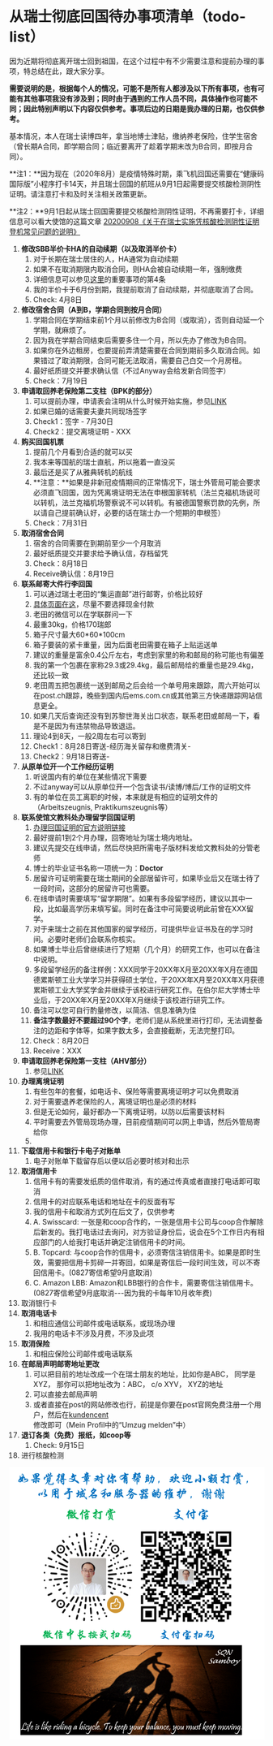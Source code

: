 # 从瑞士彻底回国待办事项清单（todo-list）

因为近期将彻底离开瑞士回到祖国，在这个过程中有不少需要注意和提前办理的事项，特总结在此，跟大家分享。

**需要说明的是，根据每个人的情况，可能不是所有人都涉及以下所有事项，也有可能有其他事项我没有涉及到；同时由于遇到的工作人员不同，具体操作也可能不同；因此特别声明以下内容仅供参考。事项后边的日期是我办理的日期，也仅供参考。**

基本情况，本人在瑞士读博四年，拿当地博士津贴，缴纳养老保险，住学生宿舍（曾长期A合同，即学期合同；临近要离开了趁着学期末改为B合同，即按月合同）。

**注1：**因为现在（2020年8月）是疫情特殊时期，乘飞机回国还需要在“健康码国际版”小程序打卡14天，并且瑞士回国的航班从9月1日起需要提交核酸检测阴性证明。请注意打卡和及时关注相关政策更新。

**注2：**9月1日起从瑞士回国需要提交核酸检测阴性证明，不再需要打卡，详细信息可以看大使馆的这篇文章 [20200908《关于在瑞士实施凭核酸检测阴性证明登机常见问题的说明》](https://mp.weixin.qq.com/s/cVd9dhAS3LOs5KsYhpZ1og)

1. **修改SBB半价卡HA的自动续期（以及取消半价卡）**
   1. 对于长期在瑞士居住的人，HA通常为自动续期
   2. 如果不在取消期限内取消合同，则HA会被自动续期一年，强制缴费
   3. 详细信息可以参见[这](http://www.qingnansun.de/bernlife/)[里](http://www.qingnansun.de/bernlife/)的重要事项的第4条
   4. 我的半价卡于6月份到期，我提前取消了自动续期，并彻底取消了合同。
   5. Check: 4月8日
2. **修改宿舍合同（A到B，学期合同到按月合同）**
   1. 学期合同在学期结束前1个月以前修改为B合同（或取消），否则自动延一个学期，就麻烦了。
   2. 因为我在学期合同结束后需要多住一个月，所以先办了修改为B合同。
   3. 如果你在外边租房，也要提前弄清楚需要在合同到期前多久取消合同。如果错过了取消期限，合同可能无法取消，需要自己白交一个月房租。
   4. 最好纸质提交并要求确认信（不过Anyway会给发新合同签字）
   5. Check：7月19日
3. **申请取回养老保险第二支柱（BPK的部分）**
   1. 可以提前办理，申请表会注明从什么时候开始实施，参见[LINK](https://qingnansun.gitbook.io/articles/getback-pension)
   2. 如果已婚的话需要夫妻共同现场签字
   3. Check1：签字 - 7月30日
   4. Check2：提交离境证明 - XXX
4. **购买回国机票**
   1. 提前几个月看到合适的就可以买
   2. 我本来等国航的瑞士直航，所以拖着一直没买
   3. 最后还是买了从雅典转机的航线
   4. **注意：**如果是非新冠疫情期间的正常情况下，瑞士外管局可能会要求必须直飞回国，因为凭离境证明无法在申根国家转机（法兰克福机场说可以转机，法兰克福机场警察说不可以转机。有被德国警察罚款的先例，所以请自己提前确认好，必要的话在瑞士办一个短期的申根签）
   5. Check：7月31日
5. **取消宿舍合同**
   1. 宿舍的合同需要在到期前至少一个月取消
   2. 最好纸质提交并要求给予确认信，存档留凭
   3. Check：8月18日
   4. Receive确认信：8月19日
6. **联系邮寄大件行李回国**
   1. 可以通过瑞士老田的“集运直邮”进行邮寄，价格比较好
   2. [具体页面在这](https://www.ruizhiyou.com/product/ems_pick_delivery/)，尽量不要选择现金付款
   3. 老田的微信可以在学联群问一下
   4. 最重30kg，价格170瑞郎
   5. 箱子尺寸最大60\*60\*100cm
   6. 箱子要装的紧卡重量，因为后面老田需要在箱子上贴运送单
   7. 建议的重量是富余0.4公斤左右，考虑到家里的称和邮局的称可能也有偏差
   8. 我的第一个包裹在家称29.3或29.4kg，最后邮局给的重量也是29.4kg，还比较一致
   9. 老田周五把包裹统一送到邮局之后会给一个单号用来跟踪，周六开始可以在post.ch跟踪，晚些到国内后ems.com.cn或其他第三方快递跟踪网站信息更全。
   10. 如果几天后查询还没有到苏黎世海关出口状态，联系老田或邮局一下，看是不是因为有违禁物品导致退运。
   11. 理论4到8天，一般2周左右可以寄到
   12. Check1：8月28日寄送-经历海关留存和缴费清关-
   13. Check2：9月18日寄送-
7. **从原单位开一个工作经历证明**
   1. 听说国内有的单位在某些情况下需要
   2. 不过anyway可以从原单位开一个包含读书/读博/博后/工作的证明文件
   3. 有的单位在员工离职的时候，本来就是有相应的证明文件的（Arbeitszeugnis, Praktikumszeugnis等）
8. **联系使馆文教科处办理留学回国证明**
   1. [办理回国证明的官方说明链接](http://swiss.lxgz.org.cn/publish/portal64/tab4128/info78671.htm)
   2. 最好提前1到2个月办理，回寄地址为瑞士境内地址。
   3. 建议先提交在线申请，然后尽快把所需电子版材料发给文教科处的分管老师
   4. 博士的毕业证书名称一项统一为：**Doctor**
   5. 居留许可证明需要在瑞士期间的全部居留许可，如果毕业后又在瑞士待了一段时间，这部分的居留许可也需要。
   6. 在线申请时需要填写“留学期限”。如果有多段留学经历，建议以其中一段，比如最高学历来填写留。同时在备注中可简要说明此前曾在XXX留学。
   7. 对于来瑞士之前在其他国家的留学经历，可提供毕业证书及在的学习时间。必要时老师们会联系你核实。
   8. 如果博士毕业后曾继续进行了短期（几个月）的研究工作，也可以在备注中说明。
   9. 多段留学经历的备注样例：XXX同学于20XX年X月至20XX年X月在德国德累斯顿工业大学学习并获得硕士学位，于20XX年X月至20XX年X月获德累斯顿工业大学奖学金并继续于该校进行研究工作。在伯尔尼大学博士毕业后，于20XX年X月至20XX年X月继续于该校进行研究工作。
   10. 备注可以您可自行酌量修改，以简洁、信息准确为佳
   11. **备注字数最好不要超过90个字**，老师们是从系统里进行打印，无法调整备注的边距和字体等，如果字数太多，会直接截断，无法完整打印。
   12. Check：8月20日
   13. Receive：XXX
9. **申请取回养老保险第一支柱（AHV部分）**
   1. 参见[LINK](https://qingnansun.gitbook.io/articles/getback-pension)
10. **办理离境证明**
    1. 有些包年的套餐，如电话卡、保险等需要离境证明才可以免费取消
    2. 对于需要退养老保险的人，离境证明也是必须的材料
    3. 但是无论如何，最好都办一下离境证明，以防以后需要该材料
    4. 平时需要去外管局现场办理，目前疫情期间可以网上申请，然后外管局寄给你
    5. 
11. **下载信用卡和银行卡电子对账单**
    1. 电子对账单下载留存后以便以后必要时核对和出示
12. **取消信用卡**
    1. 信用卡有的需要发纸质的信件取消，有的通过传真或者直接打电话即可取消
    2. 信用卡的对应联系电话和地址在卡的反面有写
    3. 我的信用卡和取消方式列在后文了，仅供参考
    4. A. Swisscard: 一张是和coop合作的，一张是信用卡公司与coop合作解除后新发的。我打电话过去询问，对方验证身份后，说会在5个工作日内有相应部门的人给我打电话并确定注销信用卡的时间。
    5. B. Topcard: 与coop合作的信用卡，必须寄信注销信用卡。如果是即时生效，需要把信用卡剪碎一并寄回，如果是寄信后一段时间生效，可以不寄回信用卡。\(0827寄信希望9月底取消\)
    6. C. Amazon LBB: Amazon和LBB银行的合作卡，需要寄信注销信用卡。\(0827寄信希望9月底取消---因为我的卡每年10月收年费\)
13. 取消银行卡
14. **取消电话卡**
    1. 和相应通信公司邮件或电话联系，或现场办理
    2. 我用的电话卡不涉及月费，不涉及此项
15. **取消保险**
    1. 和相应保险公司邮件或电话联系
16. **在邮局声明邮寄地址更改**
    1. 可以把目前的地址改成一个在瑞士朋友的地址，比如你是ABC， 同学是XYZ， 那你可以把地址改为：ABC， c/o XYV， XYZ的地址
    2. 可以直接去邮局声明
    3. 或者直接在post的网站修改也行，前提是你要在post官网免费注册一个用户，然后在[kundencent](https://www.post.ch/de/kundencenter/kundencenter)修改即可（Mein Profil中的“Umzug melden”中）
17. **退订各类（免费）报纸，如coop等**
    1. Check: 9月15日
18. 进行核酸检测

![](.gitbook/assets/20200804-wei-tu-.png)

